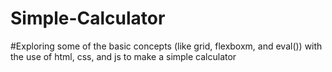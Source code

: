 # Simple-Calculator
#Exploring some of the basic concepts (like grid, flexboxm, and eval()) with the use of html, css, and js to make a simple calculator
